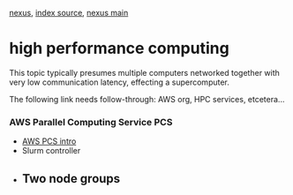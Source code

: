 [nexus](https://robfatland.github.io/nexus), [index source](https://github.com/robfatland/nexus/blob/gh-pages/index.md), 
[nexus main](https://github.com/robfatland/nexus/tree/main)


# high performance computing

This topic typically presumes multiple computers networked together with very low communication latency, 
effecting a supercomputer.


The following link needs follow-through: AWS org, HPC services, etcetera...

### AWS Parallel Computing Service PCS


- [AWS PCS intro](https://www.youtube.com/watch?v=ciHU2fDzhSc)
- Slurm controller
- Two node groups
    - 


